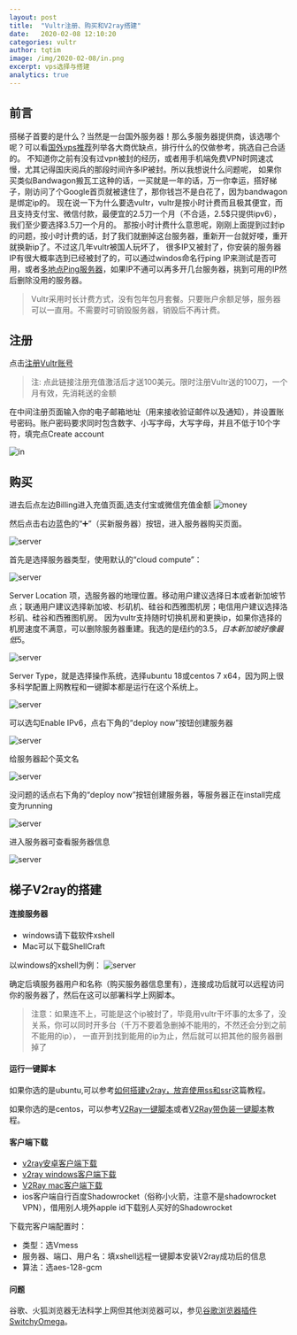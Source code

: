 ```yaml
---
layout: post
title:  "Vultr注册、购买和V2ray搭建"
date:   2020-02-08 12:10:20
categories: vultr
author: tqtim
image: /img/2020-02-08/in.png
excerpt: vps选择与搭建
analytics: true
---
```


## 前言
搭梯子首要的是什么？当然是一台国外服务器！那么多服务器提供商，该选哪个呢？可以看[国外vps推荐]列举各大商优缺点，排行什么的仅做参考，挑选自己合适的。
不知道你之前有没有过vpn被封的经历，或者用手机端免费VPN时网速忒慢，尤其记得国庆阅兵的那段时间许多IP被封。所以我想说什么问题呢，
如果你买类似Bandwagon搬瓦工这种的话，一买就是一年的话，万一你幸运，搭好梯子，刚访问了个Google首页就被逮住了，那你钱岂不是白花了，因为bandwagon是绑定ip的。
现在说一下为什么要选vultr，vultr是按小时计费而且极其便宜，而且支持支付宝、微信付款，最便宜的2.5刀一个月（不合适，2.5$只提供ipv6），我们至少要选择3.5刀一个月的。
那按小时计费什么意思呢，刚刚上面提到过封ip的问题，按小时计费的话，封了我们就删掉这台服务器，重新开一台就好喽，重开就换新ip了。不过这几年vultr被国人玩坏了，
很多IP又被封了，你安装的服务器IP有很大概率选到已经被封了的，可以通过windos命名行ping IP来测试是否可用，或者[多地点Ping服务器]，如果IP不通可以再多开几台服务器，挑到可用的IP然后删除没用的服务器。

>Vultr采用时长计费方式，没有包年包月套餐。只要账户余额足够，服务器可以一直用。不需要时可销毁服务器，销毁后不再计费。

[国外vps推荐]:https://www.10besty.com/best-vps-hosting-services/
[多地点Ping服务器]:http://ping.chinaz.com/
## 注册
点击[注册Vultr账号]

[注册Vultr账号]:https://www.vultr.com/?ref=8444334-6G
>注: 点此链接注册充值激活后才送100美元。限时注册Vultr送的100刀，一个月有效，先消耗送的金额

在中间注册页面输入你的电子邮箱地址（用来接收验证邮件以及通知），并设置账号密码。账户密码要求同时包含数字、小写字母，大写字母，并且不低于10个字符，填完点Create account

![in](/img/2020-02-08/in.png)

## 购买

进去后点左边Billing进入充值页面,选支付宝或微信充值金额
![money](/img/2020-02-08/money.jpg)

然后点击右边蓝色的“➕”（买新服务器）按钮，进入服务器购买页面。

![server](/img/2020-02-08/server.png)

首先是选择服务器类型，使用默认的“cloud compute”：

![server](/img/2020-02-08/1.png)

Server Location 项，选服务器的地理位置。移动用户建议选择日本或者新加坡节点；联通用户建议选择新加坡、杉矶机、硅谷和西雅图机房；电信用户建议选择洛杉矶、硅谷和西雅图机房。
因为vultr支持随时切换机房和更换ip，如果你选择的机房速度不满意，可以删除服务器重建。我选的是纽约的3.5$，日本新加坡好像最低5$。

![server](/img/2020-02-08/2.png)

Server Type，就是选择操作系统，选择ubuntu 18或centos 7 x64，因为网上很多科学配置上网教程和一键脚本都是运行在这个系统上。

![server](/img/2020-02-08/3.png)

可以选勾Enable IPv6，点右下角的“deploy now”按钮创建服务器

![server](/img/2020-02-08/4.png)

给服务器起个英文名

![server](/img/2020-02-08/5.png)

没问题的话点右下角的“deploy now”按钮创建服务器，等服务器正在install完成变为running

![server](/img/2020-02-08/6.png)

进入服务器可查看服务器信息

![server](/img/2020-02-08/7.png)

## 梯子V2ray的搭建

#### 连接服务器

- windows请下载软件xshell
- Mac可以下载ShellCraft

以windows的xshell为例：
![server](/img/2020-02-08/xshell.png)

确定后填服务器用户和名称（购买服务器信息里有），连接成功后就可以远程访问你的服务器了，然后在这可以部署科学上网脚本。

>注意：如果连不上，可能是这个ip被封了，毕竟用vultr干坏事的太多了，没关系，你可以同时开多台（千万不要着急删掉不能用的，不然还会分到之前不能用的ip），
一直开到找到能用的ip为止，然后就可以把其他的服务器删掉了

#### 运行一键脚本

如果你选的是ubuntu,可以参考[如何搭建v2ray，放弃使用ss和ssr]这篇教程。

如果你选的是centos，可以参考[V2Ray一键脚本]或者[V2Ray带伪装一键脚本]教程。

[如何搭建v2ray，放弃使用ss和ssr]:https://viencoding.com/article/207
[V2Ray一键脚本]:https://www.hijk.pw/centos-one-click-install-v2ray/
[V2Ray带伪装一键脚本]:https://www.hijk.pw/v2ray-one-click-script-with-mask/

#### 客户端下载

- [v2ray安卓客户端下载]
- [v2ray windows客户端下载]
- [V2Ray mac客户端下载]
- ios客户端自行百度Shadowrocket（俗称小火箭，注意不是shadowrocket VPN），借用别人境外apple id下载别人买好的Shadowrocket

[v2ray安卓客户端下载]:https://www.hijk.pw/v2ray-android-client-download/
[v2ray windows客户端下载]:https://www.hijk.pw/v2ray-windows-client-download/
[V2Ray mac客户端下载]:https://www.hijk.pw/v2ray-mac-client-download/

下载完客户端配置时：
- 类型：选Vmess
- 服务器、端口、用户名：填xshell远程一键脚本安装V2ray成功后的信息
- 算法：选aes-128-gcm

#### 问题

谷歌、火狐浏览器无法科学上网但其他浏览器可以，参见[谷歌浏览器插件SwitchyOmega]。

[谷歌浏览器插件SwitchyOmega]:https://www.qcgzxw.cn/2988.html

